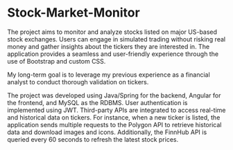 # Stock-Market-Monitor

The project aims to monitor and analyze stocks listed on major US-based stock exchanges. Users can engage in simulated trading without risking real money and gather insights about the tickers they are interested in. The application provides a seamless and user-friendly experience through the use of Bootstrap and custom CSS.

My long-term goal is to leverage my previous experience as a financial analyst to conduct thorough validation on tickers.

The project was developed using Java/Spring for the backend, Angular for the frontend, and MySQL as the RDBMS. User authentication is implemented using JWT. Third-party APIs are integrated to access real-time and historical data on tickers. For instance, when a new ticker is listed, the application sends multiple requests to the Polygon API to retrieve historical data and download images and icons. Additionally, the FinnHub API is queried every 60 seconds to refresh the latest stock prices.
